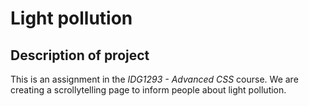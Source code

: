 # Light pollution

## Description of project

This is an assignment in the _IDG1293 - Advanced CSS_ course. We are creating a scrollytelling page to inform people about light pollution.
